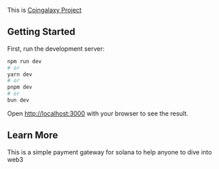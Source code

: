 This is [Coingalaxy Project](https://coingalaxy.info/) 

## Getting Started

First, run the development server:

```bash
npm run dev
# or
yarn dev
# or
pnpm dev
# or
bun dev
```

Open [http://localhost:3000](http://localhost:3000) with your browser to see the result.

## Learn More

This is a simple payment gateway for solana to help anyone to dive into web3
